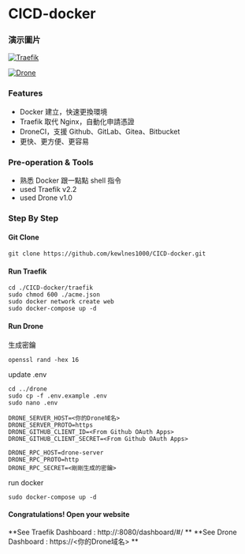 # CICD-docker

### 演示圖片

[![Traefik](https://i.imgur.com/ogJ7QDk.png "Traefik")](https://i.imgur.com/ogJ7QDk.png "Traefik")

[![Drone](https://i.imgur.com/mhnLo1t.png "Drone")](https://i.imgur.com/mhnLo1t.png "Drone")

### Features

- Docker 建立，快速更換環境
- Traefik 取代 Nginx，自動化申請憑證
- DroneCI，支援 Github、GitLab、Gitea、Bitbucket
- 更快、更方便、更容易

### Pre-operation & Tools

- 熟悉 Docker 跟一點點 shell 指令
- used Traefik v2.2
- used Drone v1.0

### Step By Step

#### Git Clone

```shell
git clone https://github.com/kewlnes1000/CICD-docker.git
```

#### Run Traefik

```shell
cd ./CICD-docker/traefik
sudo chmod 600 ./acme.json
sudo docker network create web
sudo docker-compose up -d
```

#### Run Drone

生成密鑰

```shell
openssl rand -hex 16
```

update .env

```shell
cd ../drone
sudo cp -f .env.example .env
sudo nano .env
```

```
DRONE_SERVER_HOST=<你的Drone域名>
DRONE_SERVER_PROTO=https
DRONE_GITHUB_CLIENT_ID=<From Github OAuth Apps>
DRONE_GITHUB_CLIENT_SECRET=<From Github OAuth Apps>

DRONE_RPC_HOST=drone-server
DRONE_RPC_PROTO=http
DRONE_RPC_SECRET=<剛剛生成的密鑰>
```

run docker

```shell
sudo docker-compose up -d
```

#### Congratulations! Open your website
**See Traefik Dashboard : http://<your default host or ip>:8080/dashboard/#/ **
**See Drone Dashboard : https://<你的Drone域名> **
